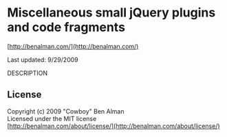 # Miscellaneous small jQuery plugins and code fragments #
[http://benalman.com/](http://benalman.com/)

Last updated: 9/29/2009

DESCRIPTION

## License ##
Copyright (c) 2009 "Cowboy" Ben Alman  
Licensed under the MIT license  
[http://benalman.com/about/license/](http://benalman.com/about/license/)

